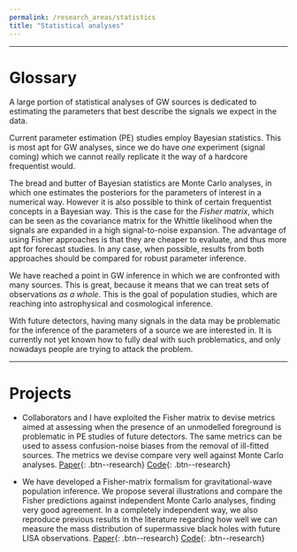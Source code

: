 ```yaml
---
permalink: /research_areas/statistics
title: "Statistical analyses"
---
```


-------------------------

# Glossary


A large portion of statistical analyses of GW sources is dedicated to estimating the parameters that best describe the signals we expect in the data.

Current parameter estimation (PE) studies employ Bayesian statistics. This is most apt for GW analyses, since we do have *one* experiment (signal coming) which we cannot really replicate it the way of a hardcore frequentist would. 

The bread and butter of Bayesian statistics are Monte Carlo analyses, in which one estimates the posteriors for the parameters of interest in a numerical way. However it is also possible to think of certain frequentist concepts in a Bayesian way.  This is the case for  the *Fisher matrix*, which can be seen as the covariance matrix for the Whittle likelihood when the signals are expanded in a high signal-to-noise expansion. The advantage of using Fisher approaches is that they are cheaper to evaluate, and thus more apt for forecast studies. In any case, when possible, results from both approaches should be compared for robust parameter inference.

We have reached a point in GW inference in which we are confronted with many sources. This is great, because it means that we can treat sets of observations *as a whole*. This is the goal of population studies, which are reaching into astrophysical and cosmological inference. 

With future detectors, having many signals in the data may be problematic for the inference of the parameters of a source we are interested in. It is currently not yet known how to fully deal with such problematics, and only nowadays people are trying to attack the problem.

-------------------------

# Projects


- Collaborators and I have exploited the Fisher matrix to devise metrics aimed at assessing when the presence of an unmodelled foreground is problematic in PE studies of future detectors. The same metrics can be used to assess confusion-noise biases from the removal of ill-fitted sources. The metrics we devise compare very well against Monte Carlo analyses. [Paper](https://arxiv.org/pdf/2104.01897.pdf){: .btn--research} [Code](https://github.com/aantonelli94/GWOP){: .btn--research}

- We have developed a Fisher-matrix formalism for gravitational-wave population inference. We propose several illustrations and compare the Fisher predictions against independent Monte Carlo analyses, finding very good agreement. In a completely independent way, we also reproduce previous results in the literature regarding how well we can measure the mass distribution of supermassive black holes with future LISA observations. [Paper](https://arxiv.org/pdf/2205.07893.pdf){: .btn--research} [Code](https://github.com/aantonelli94/PopFisher){: .btn--research}